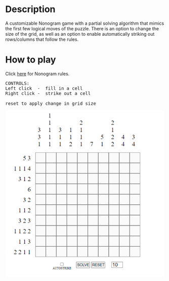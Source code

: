 # Description
A customizable Nonogram game with a partial solving algorithm that mimics the first few logical moves of the puzzle. There is an option to change the size of the grid, as well as an option to enable automatically striking out rows/columns that follow the rules.

# How to play
Click [here](https://puzzlygame.com/pages/how_to_play_nonograms/) for Nonogram rules.
<pre>
CONTROLS:
Left click  -  fill in a cell
Right click -  strike out a cell

reset to apply change in grid size
</pre>

![nono](images/nono-image.png)